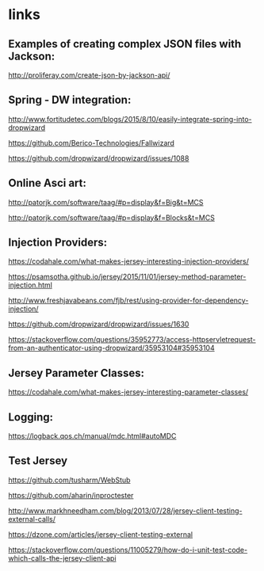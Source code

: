 # links

Examples of creating complex JSON files with Jackson:
---
http://proliferay.com/create-json-by-jackson-api/

Spring - DW integration:
---
http://www.fortitudetec.com/blogs/2015/8/10/easily-integrate-spring-into-dropwizard

https://github.com/Berico-Technologies/Fallwizard

https://github.com/dropwizard/dropwizard/issues/1088 

Online Asci art: 
---
http://patorjk.com/software/taag/#p=display&f=Big&t=MCS

http://patorjk.com/software/taag/#p=display&f=Blocks&t=MCS

Injection Providers:
---
https://codahale.com/what-makes-jersey-interesting-injection-providers/

https://psamsotha.github.io/jersey/2015/11/01/jersey-method-parameter-injection.html

http://www.freshjavabeans.com/fjb/rest/using-provider-for-dependency-injection/

https://github.com/dropwizard/dropwizard/issues/1630

https://stackoverflow.com/questions/35952773/access-httpservletrequest-from-an-authenticator-using-dropwizard/35953104#35953104

Jersey Parameter Classes:
---
https://codahale.com/what-makes-jersey-interesting-parameter-classes/

Logging:
---
https://logback.qos.ch/manual/mdc.html#autoMDC

Test Jersey
---
https://github.com/tusharm/WebStub

https://github.com/aharin/inproctester

http://www.markhneedham.com/blog/2013/07/28/jersey-client-testing-external-calls/

https://dzone.com/articles/jersey-client-testing-external

https://stackoverflow.com/questions/11005279/how-do-i-unit-test-code-which-calls-the-jersey-client-api



